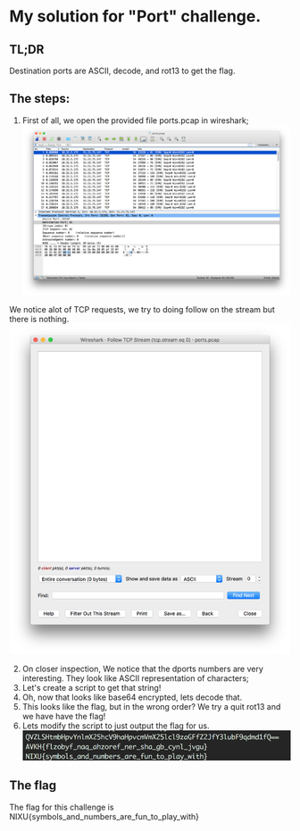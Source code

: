 # My solution for "Port" challenge.

## TL;DR
Destination ports are ASCII, decode, and rot13 to get the flag.

## The steps:
1. First of all, we open the provided file ports.pcap in wireshark; ![The screenshot of ports.pcap](openfile.png)

We notice alot of TCP requests, we try to doing follow on the stream but there is nothing. ![The screenshot of streams](emptystream.png)

2. On closer inspection, We notice that the dports numbers are very interesting. They look like ASCII representation of characters;
3. Let's create a script to get that string! 
4. Oh, now that looks like base64 encrypted, lets decode that.
5. This looks like the flag, but in the wrong order? We try a quit rot13 and we have have the flag!
6. Lets modify the script to just output the flag for us. ![The screenshot of flag for us](flag.png)

## The flag
The flag for this challenge is NIXU{symbols_and_numbers_are_fun_to_play_with}

